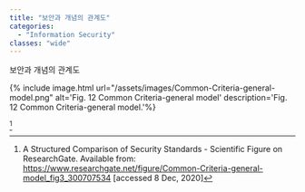 ```yaml
---
title: "보안과 개념의 관계도"
categories:
  - "Information Security"
classes: "wide"
---
```

보안과 개념의 관계도

{% include image.html url="/assets/images/Common-Criteria-general-model.png" alt='Fig. 12 Common Criteria-general model' description='Fig. 12 Common Criteria-general model.'%}

[^1]

[^1]: A Structured Comparison of Security Standards - Scientific Figure on ResearchGate. Available from: https://www.researchgate.net/figure/Common-Criteria-general-model_fig3_300707534 [accessed 8 Dec, 2020]
